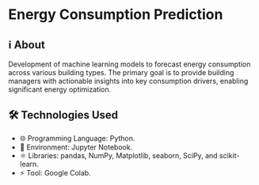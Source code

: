 # Energy Consumption Prediction

## ℹ️ About

Development of machine learning models to forecast energy consumption across various building types. The primary goal is to provide building managers with actionable insights into key consumption drivers, enabling significant energy optimization.

## 🛠️ Technologies Used

- 🌐 Programming Language: Python.
- 🌱 Environment: Jupyter Notebook.
- ⚛️ Libraries: pandas, NumPy, Matplotlib, seaborn, SciPy, and scikit-learn.
- ⚡ Tool: Google Colab.
